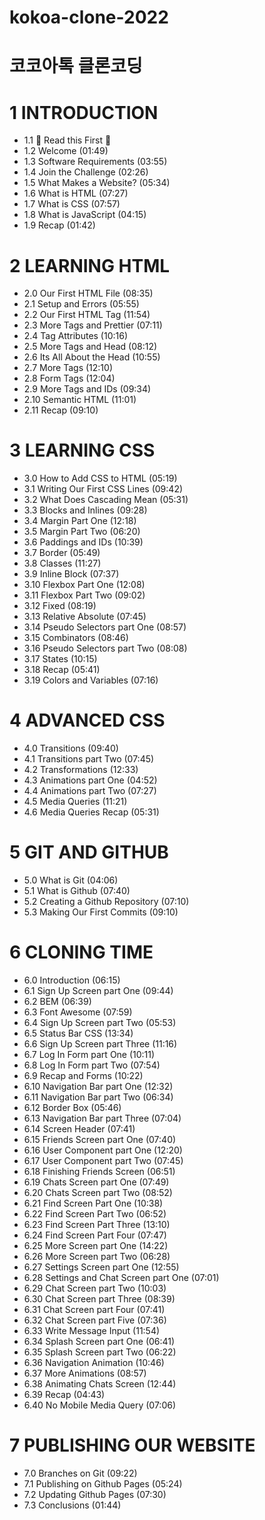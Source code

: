 # kokoa-clone-2022

# 코코아톡 클론코딩

# 1 INTRODUCTION

- 1.1 🚨 Read this First 🚨
- 1.2 Welcome (01:49)
- 1.3 Software Requirements (03:55)
- 1.4 Join the Challenge (02:26)
- 1.5 What Makes a Website? (05:34)
- 1.6 What is HTML (07:27)
- 1.7 What is CSS (07:57)
- 1.8 What is JavaScript (04:15)
- 1.9 Recap (01:42)

# 2 LEARNING HTML

- 2.0 Our First HTML File (08:35)
- 2.1 Setup and Errors (05:55)
- 2.2 Our First HTML Tag (11:54)
- 2.3 More Tags and Prettier (07:11)
- 2.4 Tag Attributes (10:16)
- 2.5 More Tags and Head (08:12)
- 2.6 Its All About the Head (10:55)
- 2.7 More Tags (12:10)
- 2.8 Form Tags (12:04)
- 2.9 More Tags and IDs (09:34)
- 2.10 Semantic HTML (11:01)
- 2.11 Recap (09:10)

# 3 LEARNING CSS

- 3.0 How to Add CSS to HTML (05:19)
- 3.1 Writing Our First CSS Lines (09:42)
- 3.2 What Does Cascading Mean (05:31)
- 3.3 Blocks and Inlines (09:28)
- 3.4 Margin Part One (12:18)
- 3.5 Margin Part Two (06:20)
- 3.6 Paddings and IDs (10:39)
- 3.7 Border (05:49)
- 3.8 Classes (11:27)
- 3.9 Inline Block (07:37)
- 3.10 Flexbox Part One (12:08)
- 3.11 Flexbox Part Two (09:02)
- 3.12 Fixed (08:19)
- 3.13 Relative Absolute (07:45)
- 3.14 Pseudo Selectors part One (08:57)
- 3.15 Combinators (08:46)
- 3.16 Pseudo Selectors part Two (08:08)
- 3.17 States (10:15)
- 3.18 Recap (05:41)
- 3.19 Colors and Variables (07:16)

# 4 ADVANCED CSS

- 4.0 Transitions (09:40)
- 4.1 Transitions part Two (07:45)
- 4.2 Transformations (12:33)
- 4.3 Animations part One (04:52)
- 4.4 Animations part Two (07:27)
- 4.5 Media Queries (11:21)
- 4.6 Media Queries Recap (05:31)

# 5 GIT AND GITHUB

- 5.0 What is Git (04:06)
- 5.1 What is Github (07:40)
- 5.2 Creating a Github Repository (07:10)
- 5.3 Making Our First Commits (09:10)

# 6 CLONING TIME

- 6.0 Introduction (06:15)
- 6.1 Sign Up Screen part One (09:44)
- 6.2 BEM (06:39)
- 6.3 Font Awesome (07:59)
- 6.4 Sign Up Screen part Two (05:53)
- 6.5 Status Bar CSS (13:34)
- 6.6 Sign Up Screen part Three (11:16)
- 6.7 Log In Form part One (10:11)
- 6.8 Log In Form part Two (07:54)
- 6.9 Recap and Forms (10:22)
- 6.10 Navigation Bar part One (12:32)
- 6.11 Navigation Bar part Two (06:34)
- 6.12 Border Box (05:46)
- 6.13 Navigation Bar part Three (07:04)
- 6.14 Screen Header (07:41)
- 6.15 Friends Screen part One (07:40)
- 6.16 User Component part One (12:20)
- 6.17 User Component part Two (07:45)
- 6.18 Finishing Friends Screen (06:51)
- 6.19 Chats Screen part One (07:49)
- 6.20 Chats Screen part Two (08:52)
- 6.21 Find Screen Part One (10:38)
- 6.22 Find Screen Part Two (06:52)
- 6.23 Find Screen Part Three (13:10)
- 6.24 Find Screen Part Four (07:47)
- 6.25 More Screen part One (14:22)
- 6.26 More Screen part Two (06:28)
- 6.27 Settings Screen part One (12:55)
- 6.28 Settings and Chat Screen part One (07:01)
- 6.29 Chat Screen part Two (10:03)
- 6.30 Chat Screen part Three (08:39)
- 6.31 Chat Screen part Four (07:41)
- 6.32 Chat Screen part Five (07:36)
- 6.33 Write Message Input (11:54)
- 6.34 Splash Screen part One (06:41)
- 6.35 Splash Screen part Two (06:22)
- 6.36 Navigation Animation (10:46)
- 6.37 More Animations (08:57)
- 6.38 Animating Chats Screen (12:44)
- 6.39 Recap (04:43)
- 6.40 No Mobile Media Query (07:06)

# 7 PUBLISHING OUR WEBSITE

- 7.0 Branches on Git (09:22)
- 7.1 Publishing on Github Pages (05:24)
- 7.2 Updating Github Pages (07:30)
- 7.3 Conclusions (01:44)
